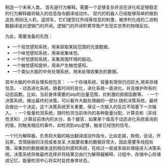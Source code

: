 制造一个未来人类。
首先是行为解释。需要一个足够复杂并且在进化和足够稳定的行为解释器将输入的信息指令翻译成动作。
现代的机器人已经能够简单的做到这些,例如无人机，遥控车，它们接受红外线等信息的刺激，被序列化成的二进制数翻译成对逻辑门的开闭。逻辑门的开闭积累导致产生现实世界的物理反应。

为此，需要准备的东西：
* 一个视觉感知系统，用来获取某段范围的光谱数据。
* 一个味觉感知系统，用来收集味觉。
* 一个听觉感知系统，采集周围环境的振动。
* 一个触觉感知提供，用来产生触觉感知。
* 一个类似大脑的中央处理系统，用来处理收集到的数据。

其中大脑的中央处理系统包含：
    - 一个存储系统，容量有限但仍旧巨大,用来存储信息。
    - 动态进化系统。随着时间的变化，进化系统一直进化，并且维护所有的动态函数。比如，当前身体需要的atp的总量范围，对刺激的抵御函数等。
    - 一个决策系统，做出最终的决策，可以看作大脑处理器的一部分.随机决策系统，最终会做出一个决定。这个决策系统至关重要，保证一次输入的反应不阻塞下一次输入。
    - 一个能量检测系统，随时检测当前体内的各种能量分配，计算总和（非线性求和）,计算目前体内的水分，各个器官，如果某个值高于动态进化系统查询到的值，则触发相应的事件。如检测到atp足够，触发已经饱的信号。



一个行为解释器，负责将大脑的输出翻译成动作指令，比如走路，跌倒，说话，开玩笑，含情脉脉的注视或者发呆
大脑要收集的数据非常大，因此需要多线程处理。采集到的数据被发送到相应的感知系统，在经过一层或多层处理链进入决策系统。决策系统将做最终选择并将结果交由行为解释器解释，过程中，存储中心存储成记忆，能量检测中心将实时监控身体状态。
